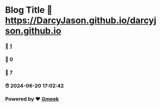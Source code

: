 # Blog Title :link: https://DarcyJason.github.io/darcyjson.github.io 
### :page_facing_up: [1](https://DarcyJason.github.io/darcyjson.github.io/tag.html) 
### :speech_balloon: 0 
### :hibiscus: 7 
### :alarm_clock: 2024-06-20 17:02:42 
### Powered by :heart: [Gmeek](https://github.com/Meekdai/Gmeek)

